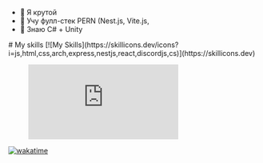 <ul>
  <li>👀 Я крутой</li>
  <li>🌱 Учу фулл-стек PERN (Nest.js, Vite.js, </li>
  <li>💞️ Знаю C# + Unity<br></li>
</ul>
# My skills
[![My Skills](https://skillicons.dev/icons?i=js,html,css,arch,express,nestjs,react,discordjs,cs)](https://skillicons.dev)

<figure>
  <embed src="https://wakatime.com/share/@flyen256/b0e086fe-f2fa-462f-8952-2a05ad584524.svg"></embed>
</figure>

[![wakatime](https://wakatime.com/badge/user/050e9fd9-87b4-47e3-a827-eda8b2bde1a6.svg)](https://wakatime.com/@050e9fd9-87b4-47e3-a827-eda8b2bde1a6)<br/>
